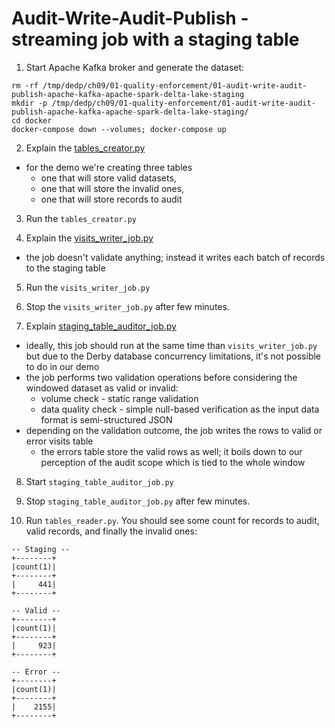 # Audit-Write-Audit-Publish - streaming job with a staging table

1. Start Apache Kafka broker and generate the dataset:
```
rm -rf /tmp/dedp/ch09/01-quality-enforcement/01-audit-write-audit-publish-apache-kafka-apache-spark-delta-lake-staging
mkdir -p /tmp/dedp/ch09/01-quality-enforcement/01-audit-write-audit-publish-apache-kafka-apache-spark-delta-lake-staging/
cd docker
docker-compose down --volumes; docker-compose up
```

2. Explain the [tables_creator.py](tables_creator.py)
* for the demo we're creating three tables
  * one that will store valid datasets, 
  * one that will store the invalid ones,
  * one that will store records to audit

3. Run the `tables_creator.py`

4. Explain the [visits_writer_job.py](visits_writer_job.py)
* the job doesn't validate anything; instead it writes each batch of records to the staging table

5. Run the `visits_writer_job.py`

6. Stop the `visits_writer_job.py` after few minutes.
 
7. Explain [staging_table_auditor_job.py](staging_table_auditor_job.py)
* ideally, this job should run at the same time than `visits_writer_job.py` but due to the Derby database 
concurrency limitations, it's not possible to do in our demo
* the job performs two validation operations before considering the windowed dataset as valid or invalid:
  * volume check - static range validation
  * data quality check - simple null-based verification as the input data format is semi-structured JSON
* depending on the validation outcome, the job writes the rows to valid or error visits table
  * the errors table store the valid rows as well; it boils down to our perception of the audit scope which
    is tied to the whole window

8. Start `staging_table_auditor_job.py`

9. Stop `staging_table_auditor_job.py` after few minutes.

10. Run `tables_reader.py`. You should see some count for records to audit, valid records, and finally the invalid ones:

```
-- Staging --
+--------+
|count(1)|
+--------+
|     441|
+--------+

-- Valid --
+--------+
|count(1)|
+--------+
|     923|
+--------+

-- Error --
+--------+
|count(1)|
+--------+
|    2155|
+--------+
```